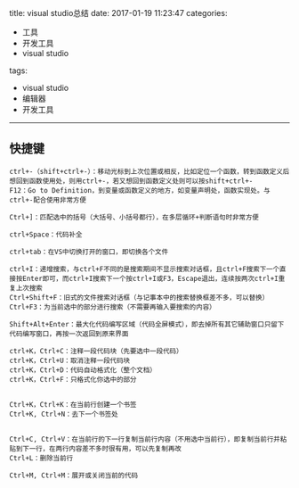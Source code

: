title: visual studio总结
date: 2017-01-19 11:23:47
categories:
- 工具
- 开发工具
- visual studio

tags:
- visual studio
- 编辑器
- 开发工具
---



## 快捷键
```
ctrl+-（shift+ctrl+-）：移动光标到上次位置或相反，比如定位一个函数，转到函数定义后想回到函数使用处，则用ctrl+-，若又想回到函数定义处则可以按shift+ctrl+-
F12：Go to Definition，到变量或函数定义的地方，如变量声明处，函数实现处。与ctrl+-配合使用非常方便

Ctrl+]：匹配选中的括号（大括号、小括号都行），在多层循环+判断语句时非常方便

ctrl+Space：代码补全

ctrl+tab：在VS中切换打开的窗口，即切换各个文件

ctrl+I：递增搜索，与ctrl+F不同的是搜索期间不显示搜索对话框，且ctrl+F搜索下一个直接按Enter即可，而ctrl+I搜索下一个按ctrl+I或F3，Escape退出，连续按两次ctrl+I重复上次搜索
Ctrl+Shift+F：旧式的文件搜索对话框（与记事本中的搜索替换框差不多，可以替换）
Ctrl+F3：为当前选中的部分进行搜索（不需要再输入要搜索的内容）

Shift+Alt+Enter：最大化代码编写区域（代码全屏模式），即去掉所有其它辅助窗口只留下代码编写窗口，再按一次返回到原来界面

ctrl+K，Ctrl+C：注释一段代码块（先要选中一段代码）
ctrl+K，Ctrl+U：取消注释一段代码块
ctrl+K，Ctrl+D：代码自动格式化（整个文档）
ctrl+K，Ctrl+F：只格式化你选中的部分


Ctrl+K，Ctrl+K：在当前行创建一个书签
Ctrl+K, Ctrl+N：去下一个书签处


Ctrl+C, Ctrl+V：在当前行的下一行复制当前行内容（不用选中当前行），即复制当前行并粘贴到下一行，在两行内容差不多时很有用，可以先复制再改
Ctrl+L：删除当前行

Ctrl+M, Ctrl+M：展开或关闭当前的代码
```
